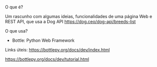O que é?

Um rascunho com algumas ideias, funcionalidades de uma página Web e REST API, que usa a Dog API https://dog.ceo/dog-api/breeds-list


O que usa?

- Bottle: Python Web Framework 

Links úteis:
https://bottlepy.org/docs/dev/index.html

https://bottlepy.org/docs/dev/tutorial.html

